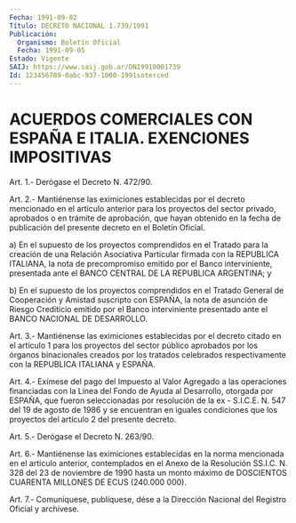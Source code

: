 ```yaml
---
Fecha: 1991-09-02
Título: DECRETO NACIONAL 1.739/1991
Publicación:
  Organismo: Boletín Oficial
  Fecha: 1991-09-05
Estado: Vigente
SAIJ: https://www.saij.gob.ar/DN19910001739
Id: 123456789-0abc-937-1000-1991soterced
---
```

# ACUERDOS COMERCIALES CON ESPAÑA E ITALIA. EXENCIONES IMPOSITIVAS

<a id="1"></a>
Art. 1.- Derógase el Decreto N. 472/90.

<a id="2"></a>
Art.  2.-  Mantiénense  las  eximiciones  establecidas  por el decreto  mencionado en el artículo anterior para los proyectos  del sector privado,  aprobados  o  en  trámite de aprobación, que hayan obtenido en la fecha de publicación  del  presente  decreto  en  el Boletín Oficial.

a)  En el supuesto de los proyectos comprendidos en el Tratado para la creación  de  una  Relación Asociativa Particular firmada con la REPUBLICA ITALIANA, la  nota  de precompromiso emitido por el Banco interviniente, presentada ante  el  BANCO  CENTRAL  DE LA REPUBLICA ARGENTINA; y

b)  En  el  supuesto  de  los proyectos comprendidos en el  Tratado General de Cooperación y Amistad  suscripto  con ESPAÑA, la nota de asunción  de  Riesgo Crediticio emitido por el Banco  interviniente presentado ante el BANCO NACIONAL DE DESARROLLO.

<a id="3"></a>
Art.  3.-  Mantiénense  las  eximiciones  establecidas  por el decreto  citado  en  el  artículo  1  para los proyectos del sector público  aprobados  por los órganos binacionales  creados  por  los tratados celebrados respectivamente  con  la  REPUBLICA  ITALIANA y ESPAÑA.

<a id="4"></a>
Art. 4.- Exímese del pago del Impuesto al Valor Agregado a las operaciones  financiadas  con  la  Línea  del  Fondo  de  Ayuda  al Desarrollo,  otorgada  por  ESPAÑA,  que  fueron  seleccionadas por resolución de la ex - S.I.C.E. N. 547 del 19 de agosto  de  1986  y se   encuentran  en  iguales  condiciones  que  los  proyectos  del artículo 2 del presente decreto.

<a id="5"></a>
Art. 5.- Derógase el Decreto N. 263/90.

<a id="6"></a>
Art.  6.- Mantiénense las eximiciones establecidas en la norma mencionada en  el artículo anterior, contemplados en el Anexo de la Resolución SS.I.C.  N.  328  del  23  de noviembre de 1990 hasta un monto  máximo  de  DOSCIENTOS CUARENTA MILLONES  DE  ECUS  (240.000 000).

<a id="7"></a>
Art. 7.- Comuníquese, publíquese, dése a la Dirección Nacional del Registro Oficial y archívese.